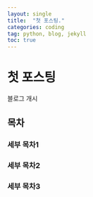```yaml
---
layout: single
title:  "첫 포스팅."
categories: coding
tag: python, blog, jekyll
toc: true
---
```


# 첫 포스팅
블로그 개시
## 목차
### 세부 목차1
### 세부 목차2
### 세부 목차3
